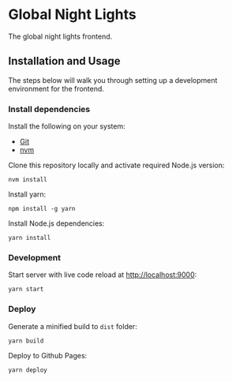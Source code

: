 # Global Night Lights

The global night lights frontend.

## Installation and Usage

The steps below will walk you through setting up a development environment for the frontend.

### Install dependencies

Install the following on your system:

- [Git](https://git-scm.com)
- [nvm](https://github.com/creationix/nvm)

Clone this repository locally and activate required Node.js version:

```
nvm install
```

Install yarn:

```
npm install -g yarn
```

Install Node.js dependencies:

```
yarn install
```

### Development

Start server with live code reload at [http://localhost:9000](http://localhost:9000):

    yarn start

### Deploy

Generate a minified build to `dist` folder:

    yarn build

Deploy to Github Pages:

    yarn deploy
